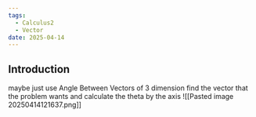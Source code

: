 ```yaml
---
tags:
  - Calculus2
  - Vector
date: 2025-04-14
---
```

## Introduction 
maybe just use Angle Between Vectors of 3 dimension
find the vector that the problem wants and calculate the theta by the axis
![[Pasted image 20250414121637.png]]